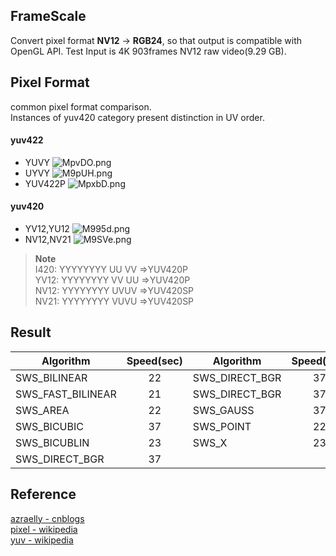 ## FrameScale
Convert pixel format **NV12** -> **RGB24**, so that output is compatible with OpenGL API. 
Test Input is 4K 903frames NV12 raw video(9.29 GB).
## Pixel Format 
common pixel format comparison.  
Instances of yuv420 category present distinction in UV order. 
#### yuv422
* YUVY ![MpvDO.png](https://s1.ax1x.com/2017/09/20/MpvDO.png "yuvy")
* UYVY ![M9pUH.png](https://s1.ax1x.com/2017/09/20/M9pUH.png "uyvy")
* YUV422P ![MpxbD.png](https://s1.ax1x.com/2017/09/20/MpxbD.png "yuv422p")
#### yuv420
* YV12,YU12 ![M995d.png](https://s1.ax1x.com/2017/09/20/M995d.png "yv12yu12")
* NV12,NV21 ![M9SVe.png](https://s1.ax1x.com/2017/09/20/M9SVe.png "nv12nv21")

>**Note**  
>I420: YYYYYYYY UU VV    =>YUV420P  
>YV12: YYYYYYYY VV UU    =>YUV420P  
>NV12: YYYYYYYY UVUV     =>YUV420SP  
>NV21: YYYYYYYY VUVU     =>YUV420SP  
## Result
Algorithm | Speed(sec) | Algorithm | Speed(sec)
--- | :---:|--- | :---:
SWS_BILINEAR | 22|SWS_DIRECT_BGR | 37
SWS_FAST_BILINEAR | 21|SWS_DIRECT_BGR | 37
SWS_AREA | 22|SWS_GAUSS | 37
SWS_BICUBIC | 37|SWS_POINT | 22
SWS_BICUBLIN | 23|SWS_X | 23
SWS_DIRECT_BGR | 37
## Reference

[azraelly - cnblogs](http://www.cnblogs.com/azraelly/archive/2013/01/01/2841269.h)   
[pixel - wikipedia](https://en.wikipedia.org/wiki/Pixel)   
[yuv - wikipedia](https://en.wikipedia.org/wiki/YUV) 
